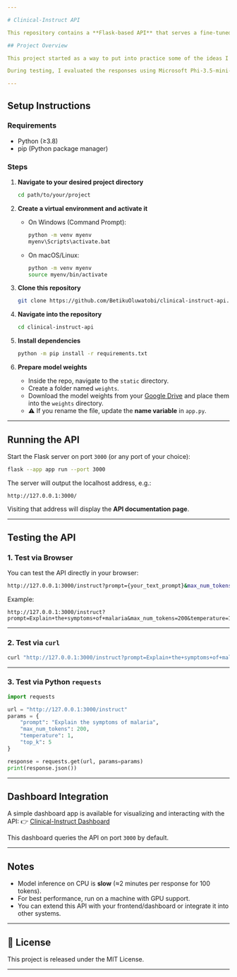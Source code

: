 ```yaml
---

# Clinical-Instruct API

This repository contains a **Flask-based API** that serves a fine-tuned GPT-2 (355M) language model for clinical reasoning tasks. The fine-tuning was inspired by concepts from *Sebastian Rachka’s* book **“How to Build Large Language Models from Scratch”** and applied to the dataset from the [Zindi Kenya Clinical Reasoning Challenge](https://zindi.africa/competitions/kenya-clinical-reasoning-challenge/data).

## Project Overview

This project started as a way to put into practice some of the ideas I learned while studying how instruction fine-tuning works at a low level. I decided to revisit a clinical reasoning dataset from a past hackathon and experiment with applying GPT-2 (355M) to it. The model was trained and wrapped into a simple Flask API so that it could be queried directly or integrated into other applications.

During testing, I evaluated the responses using Microsoft Phi-3.5-mini-instruct, and the fine-tuned model reached an automated conversational benchmark score of **60.47**. While not state-of-the-art, the results showed that the approach worked reasonably well and provided a solid hands-on learning experience. To make interaction easier, I also built a sample dashboard that connects to the API and lets users try out the model through a simple interface.

---
```


## Setup Instructions

### Requirements

* Python (≥3.8)
* pip (Python package manager)

### Steps

1. **Navigate to your desired project directory**

   ```bash
   cd path/to/your/project
   ```

2. **Create a virtual environment and activate it**

   * On Windows (Command Prompt):

     ```bash
     python -m venv myenv
     myenv\Scripts\activate.bat
     ```
   * On macOS/Linux:

     ```bash
     python -m venv myenv
     source myenv/bin/activate
     ```

3. **Clone this repository**

   ```bash
   git clone https://github.com/BetikuOluwatobi/clinical-instruct-api.git
   ```

4. **Navigate into the repository**

   ```bash
   cd clinical-instruct-api
   ```

5. **Install dependencies**

   ```bash
   python -m pip install -r requirements.txt
   ```

6. **Prepare model weights**

   * Inside the repo, navigate to the `static` directory.
   * Create a folder named `weights`.
   * Download the model weights from your [Google Drive](https://drive.google.com/drive/u/1/my-drive) and place them into the `weights` directory.
   * ⚠️ If you rename the file, update the **name variable** in `app.py`.

---

## Running the API

Start the Flask server on port `3000` (or any port of your choice):

```bash
flask --app app run --port 3000
```

The server will output the localhost address, e.g.:

```
http://127.0.0.1:3000/
```

Visiting that address will display the **API documentation page**.

---

## Testing the API

### 1. Test via Browser

You can test the API directly in your browser:

```bash
http://127.0.0.1:3000/instruct?prompt={your_text_prompt}&max_num_tokens={num_of_tokens_to_generate}&temperature=1&top_k=5
```

Example:

```
http://127.0.0.1:3000/instruct?prompt=Explain+the+symptoms+of+malaria&max_num_tokens=200&temperature=1&top_k=5
```

---

### 2. Test via `curl`

```bash
curl "http://127.0.0.1:3000/instruct?prompt=Explain+the+symptoms+of+malaria&max_num_tokens=200&temperature=1&top_k=5"
```

---

### 3. Test via Python `requests`

```python
import requests

url = "http://127.0.0.1:3000/instruct"
params = {
    "prompt": "Explain the symptoms of malaria",
    "max_num_tokens": 200,
    "temperature": 1,
    "top_k": 5
}

response = requests.get(url, params=params)
print(response.json())
```

---

## Dashboard Integration

A simple dashboard app is available for visualizing and interacting with the API:
👉 [Clinical-Instruct Dashboard](https://github.com/BetikuOluwatobi/clinical-instruct-dashboard)

This dashboard queries the API on port `3000` by default.

---

## Notes

* Model inference on CPU is **slow** (≈2 minutes per response for 100 tokens).
* For best performance, run on a machine with GPU support.
* You can extend this API with your frontend/dashboard or integrate it into other systems.

---

## 📜 License

This project is released under the MIT License.

---
